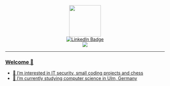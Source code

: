 <div id="header" align="center">
  <img src="https://media.giphy.com/media/SUcApSWjPwQMARvcM8/giphy.gif" width="100" height="100"/>
</div>

<div id="badges" align="center">
  <a href="https://www.linkedin.com/in/moritz-wieland">
    <img src="https://img.shields.io/badge/LinkedIn-blue?style=for-the-badge&logo=linkedin&logoColor=white" alt="LinkedIn Badge"/>
</div>

<div id="counter" align="center">
  <img src="https://komarev.com/ghpvc/?username=mowi12&style=flat-square&color=green"/>
</div>

---

### Welcome 👋

- :telescope: I’m interested in IT security, small coding projects and chess
- :seedling: I’m currently studying computer science in Ulm, Germany
